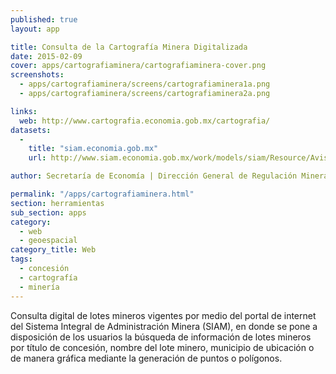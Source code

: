 ```yaml
---
published: true
layout: app

title: Consulta de la Cartografía Minera Digitalizada
date: 2015-02-09
cover: apps/cartografiaminera/cartografiaminera-cover.png
screenshots:
  - apps/cartografiaminera/screens/cartografiaminera1a.png
  - apps/cartografiaminera/screens/cartografiaminera2a.png

links:
  web: http://www.cartografia.economia.gob.mx/cartografia/
datasets:
  -
    title: "siam.economia.gob.mx"
    url: http://www.siam.economia.gob.mx/work/models/siam/Resource/Avisos/opendata.csv

author: Secretaría de Economía | Dirección General de Regulación Minera

permalink: "/apps/cartografiaminera.html"
section: herramientas
sub_section: apps
category:
  - web
  - geoespacial
category_title: Web
tags:
  - concesión
  - cartografía
  - minería
---
```


Consulta digital de lotes mineros vigentes por medio del portal de internet del Sistema Integral de Administración Minera (SIAM), en donde se pone a disposición de los usuarios la búsqueda de información de lotes mineros por título de concesión, nombre del lote minero, municipio de ubicación o de manera gráfica mediante la generación de puntos o polígonos.
